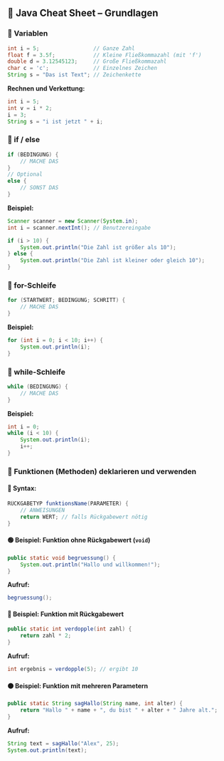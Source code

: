 ## 🧠 Java Cheat Sheet – Grundlagen

### 🔢 Variablen

```java
int i = 5;                 // Ganze Zahl
float f = 3.5f;            // Kleine Fließkommazahl (mit 'f')
double d = 3.12545123;     // Große Fließkommazahl
char c = 'c';              // Einzelnes Zeichen
String s = "Das ist Text"; // Zeichenkette
```

**Rechnen und Verkettung:**

```java
int i = 5;
int v = i * 2; 
i = 3;
String s = "i ist jetzt " + i;
```

### 🔀 if / else

```java
if (BEDINGUNG) {
    // MACHE DAS
}
// Optional
else {
    // SONST DAS
}
```

**Beispiel:**

```java
Scanner scanner = new Scanner(System.in);
int i = scanner.nextInt(); // Benutzereingabe

if (i > 10) {
    System.out.println("Die Zahl ist größer als 10");
} else {
    System.out.println("Die Zahl ist kleiner oder gleich 10");
}
```

### 🔁 for-Schleife

```java
for (STARTWERT; BEDINGUNG; SCHRITT) {
    // MACHE DAS
}
```

**Beispiel:**

```java
for (int i = 0; i < 10; i++) {
    System.out.println(i);
}
```

### 🔁 while-Schleife

```java
while (BEDINGUNG) {
    // MACHE DAS
}
```

**Beispiel:**

```java
int i = 0;
while (i < 10) {
    System.out.println(i);
    i++;
}
```

### 🧩 Funktionen (Methoden) deklarieren und verwenden

#### 🔧 Syntax:

```java
RÜCKGABETYP funktionsName(PARAMETER) {
    // ANWEISUNGEN
    return WERT; // falls Rückgabewert nötig
}
```

#### 🟢 Beispiel: Funktion ohne Rückgabewert (`void`)

```java
public static void begruessung() {
    System.out.println("Hallo und willkommen!");
}
```

**Aufruf:**

```java
begruessung();
```

#### 🔵 Beispiel: Funktion mit Rückgabewert

```java
public static int verdopple(int zahl) {
    return zahl * 2;
}
```

**Aufruf:**

```java
int ergebnis = verdopple(5); // ergibt 10
```

#### 🟠 Beispiel: Funktion mit mehreren Parametern

```java
public static String sagHallo(String name, int alter) {
    return "Hallo " + name + ", du bist " + alter + " Jahre alt.";
}
```

**Aufruf:**

```java
String text = sagHallo("Alex", 25);
System.out.println(text);
```

